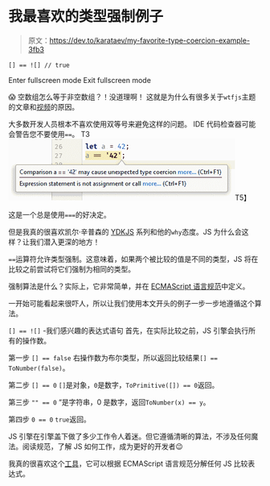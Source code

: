 # 我最喜欢的类型强制例子

> 原文：<https://dev.to/karataev/my-favorite-type-coercion-example-3fb3>

```
[] == ![] // true 
```

Enter fullscreen mode Exit fullscreen mode

😱
空数组怎么等于非空数组？！没道理啊！
这就是为什么有很多关于`wtfjs`主题的文章和[视频](https://www.youtube.com/watch?v=et8xNAc2ic8)的原因。

大多数开发人员根本不喜欢使用双等号来避免这样的问题。
IDE 代码检查器可能会警告您不要使用`==`。
T3![IDE warn](img/ac69198c6a503742b07a905557b2e0f8.png)T5】

这是一个总是使用`===`的好决定。

但是我真的很喜欢凯尔·辛普森的 [YDKJS](https://github.com/getify/You-Dont-Know-JS) 系列和他的`why`态度。JS 为什么会这样？让我们潜入更深的地方！

`==`运算符允许类型强制。这意味着，如果两个被比较的值是不同的类型，JS 将在比较之前尝试将它们强制为相同的类型。

强制算法是什么？实际上，它非常简单，并在 [ECMAScript 语言规范](https://www.ecma-international.org/ecma-262/5.1/#sec-11.9.3)中定义。

一开始可能看起来很吓人，所以让我们使用本文开头的例子一步一步地遵循这个算法。

`[] == ![]` -我们感兴趣的表达式语句
首先，在实际比较之前，JS 引擎会执行所有的操作数。

第一步
`[] == false`
右操作数为布尔类型，所以返回比较结果`[] == ToNumber(false)`。

第二步
`[] == 0`
`[]`是对象，`0`是数字，`ToPrimitive([]) == 0`返回。

第三步
`"" == 0`
“是字符串，0 是数字，返回`ToNumber(x) == y`。

第四步
`0 == 0`
`true`返回。

JS 引擎在引擎盖下做了多少工作令人着迷。但它遵循清晰的算法，不涉及任何魔法。阅读规范，了解 JS 如何工作，成为更好的开发者😉

我真的很喜欢这个[工具](https://felix-kling.de/js-loose-comparison/#%5B%5D==!%5B%5D)，它可以根据 ECMAScript 语言规范分解任何 JS 比较表达式。
